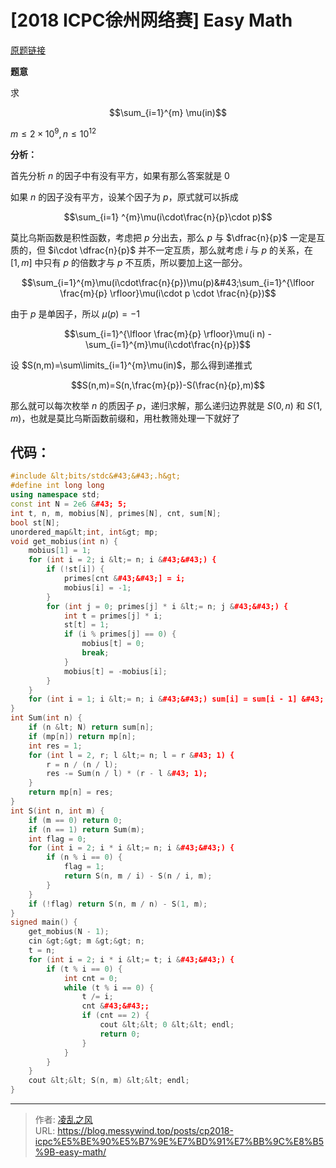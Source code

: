 # [2018 ICPC徐州网络赛] Easy Math


[原题链接](https://nanti.jisuanke.com/t/A2003)

**题意**

求

$$\sum_{i=1}^{m} \mu(in)$$

$m \le 2×10^9,n\le 10^{12}$

**分析：**

首先分析 $n$ 的因子中有没有平方，如果有那么答案就是 $0$

如果 $n$ 的因子没有平方，设某个因子为 $p$，原式就可以拆成

$$\sum_{i=1} ^{m}\mu(i\cdot\frac{n}{p}\cdot p)$$

莫比乌斯函数是积性函数，考虑把 $p$ 分出去，那么 $p$ 与 $\dfrac{n}{p}$ 一定是互质的，但 $i\cdot \dfrac{n}{p}$ 并不一定互质，那么就考虑 $i$ 与 $p$ 的关系，在 $[1,m]$ 中只有 $p$ 的倍数才与 $p$ 不互质，所以要加上这一部分。

$$\sum_{i=1}^{m}\mu(i\cdot\frac{n}{p})\mu(p)&#43;\sum_{i=1}^{\lfloor \frac{m}{p} \rfloor}\mu(i\cdot p \cdot \frac{n}{p})$$

由于 $p$ 是单因子，所以 $\mu(p)=-1$

$$\sum_{i=1}^{\lfloor \frac{m}{p} \rfloor}\mu(i n) - \sum_{i=1}^{m}\mu(i\cdot\frac{n}{p})$$

设 $S(n,m)=\sum\limits_{i=1}^{m}\mu(in)$，那么得到递推式

$$S(n,m)=S(n,\frac{m}{p})-S(\frac{n}{p},m)$$

那么就可以每次枚举 $n$ 的质因子 $p$，递归求解，那么递归边界就是 $S(0,n)$ 和 $S(1,m)$，也就是莫比乌斯函数前缀和，用杜教筛处理一下就好了

## 代码：
```cpp
#include &lt;bits/stdc&#43;&#43;.h&gt;
#define int long long
using namespace std;
const int N = 2e6 &#43; 5;
int t, n, m, mobius[N], primes[N], cnt, sum[N];
bool st[N];
unordered_map&lt;int, int&gt; mp;
void get_mobius(int n) {
    mobius[1] = 1;
    for (int i = 2; i &lt;= n; i &#43;&#43;) {
        if (!st[i]) {
            primes[cnt &#43;&#43;] = i;
            mobius[i] = -1;
        }
        for (int j = 0; primes[j] * i &lt;= n; j &#43;&#43;) {
            int t = primes[j] * i;
            st[t] = 1;
            if (i % primes[j] == 0) {
                mobius[t] = 0;
                break;
            }
            mobius[t] = -mobius[i];
        }
    }
    for (int i = 1; i &lt;= n; i &#43;&#43;) sum[i] = sum[i - 1] &#43; mobius[i];
}
int Sum(int n) {
    if (n &lt; N) return sum[n];
    if (mp[n]) return mp[n];
    int res = 1;
    for (int l = 2, r; l &lt;= n; l = r &#43; 1) {
        r = n / (n / l);
        res -= Sum(n / l) * (r - l &#43; 1);
    }
    return mp[n] = res;
}
int S(int n, int m) {
    if (m == 0) return 0;
    if (n == 1) return Sum(m);
    int flag = 0;
    for (int i = 2; i * i &lt;= n; i &#43;&#43;) {
        if (n % i == 0) {
            flag = 1;
            return S(n, m / i) - S(n / i, m);
        }
    }
    if (!flag) return S(n, m / n) - S(1, m);
}
signed main() {
    get_mobius(N - 1);
    cin &gt;&gt; m &gt;&gt; n;
    t = n;
    for (int i = 2; i * i &lt;= t; i &#43;&#43;) {
        if (t % i == 0) {
            int cnt = 0;
            while (t % i == 0) {
                t /= i;
                cnt &#43;&#43;;
                if (cnt == 2) {
                    cout &lt;&lt; 0 &lt;&lt; endl;
                    return 0;
                }
            }
        }
    }
    cout &lt;&lt; S(n, m) &lt;&lt; endl;
}
```

---

> 作者: [凌乱之风](https://github.com/messywind)  
> URL: https://blog.messywind.top/posts/cp2018-icpc%E5%BE%90%E5%B7%9E%E7%BD%91%E7%BB%9C%E8%B5%9B-easy-math/  

